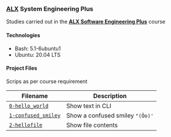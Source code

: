### [ALX](https://www.alxafrica.com/) System Engineering Plus

Studies carried out in the **[ALX Software Engineering Plus](https://www.alxafrica.com/software-engineering-plus/)** course

#### Technologies

* Bash:     5.1-6ubuntu1
* Ubuntu:   20.04 LTS

#### Project Files

Scrips as per course requirement

| Filename | Description |
| -------- | ----------- |
| [`0-hello_world`](0-hello_world) | Show text in CLI |
| [`1-confused_smiley`](1-confused_smiley) | Show a confused smiley `"(Ôo)'` |
| [`2-hellofile`](2-hellofile) | Show file contents |
